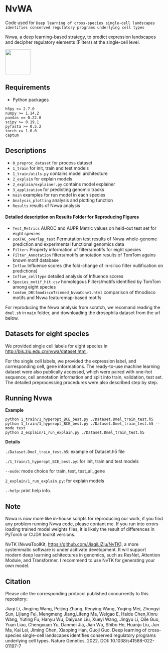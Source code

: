 # NvWA
Code used for ```Deep learning of cross-species single-cell landscapes identifies conserved regulatory programs underlying cell types```

Nvwa, a deep learning–based strategy, to predict expression landscapes and decipher regulatory elements (Filters) at the single-cell level.

<div align=left><img src="./Logo.png" width="80px"></img></div>

## Requirements
- Python packages
```
h5py >= 2.7.0
numpy >= 1.14.2
pandas == 0.22.0
scipy >= 0.19.1
pyfasta >= 0.5.2
torch >= 1.0.0
captum
```

## Descriptions
- ```0_preproc_dataset``` for process dataset
- ```1_train``` for init, train and test models
- ```1_train/utils.py``` contains model architecture
- ```2_explain``` for explain models
- ```2_explain/explainer.py``` contains model explainer
- ```3_application``` for predicting genomic tracks
- ```main``` examples for run model in each species
- ```Analysis_plotting``` analysis and plotting function
- ```Results``` results of Nvwa analysis

#### Detailed description on Results Folder for Reproducing Figures
- ```Test_Metrics``` AUROC and AUPR Metric values on held-out test set for eight species
- ```scATAC_overlap_test``` Permutation test results of Nvwa whole-genome prediction and experimental functional genomics data
- ```Filters``` Property information of filters/motifs for eight species
- ```Filter_Annotation``` filters/motifs annotation results of TomTom agains known motif database
- ```Influe``` Influence scores (the fold-change of in-silico filter nullification on predictions)
- ```Influe_celltype``` detailed analysis of Influence scores
- ```Species_motif_hit.csv``` homologous Filters/motifs identified by TomTom among eight species
- ```tomtom_DBtfmodiscoTrimmed_NvwaConv1.html``` comparison of tfmodisco motifs and Nvwa featuremap-based motifs

For reproducing the Nvwa analysis from scratch, we recomand reading the `dmel.sh` in `main` folder, and downloading the drosophila dataset from the url below. 

## Datasets for eight species
We provided single cell labels for eight species in http://bis.zju.edu.cn/nvwa/dataset.html.

For the single cell labels, we provided the expression label, and corresponding cell, gene informations. The ready-to-use machine learning dataset were also publically accessed, which were paired with one-hot sequence, cell annotation information and split into train, validation, test set. The detailed preprocessing procedures were also described step by step.


## Running Nvwa
**Example**
```
python 1_train/1_hyperopt_BCE_best.py ./Dataset.Dmel_train_test.h5
python 1_train/1_hyperopt_BCE_best.py ./Dataset.Dmel_train_test.h5 --mode test
python 2_explain/1_run_explain.py ./Dataset.Dmel_train_test.h5
```
**Details**

`./Dataset.Dmel_train_test.h5`: example of Dataset.h5 file

`./1_train/1_hyperopt_BCE_best.py`: for init, train and test models

`--mode`: mode choice for train, test, test_all_gene

`2_explain/1_run_explain.py`: for explain models

`--help`: print help info.

## Note
Nvwa is now more like in-house scripts for reproducing our work, if you find any problem running Nvwa code, please contant me. If you run into errors loading trained model weights files, it is likely the result of differences in PyTorch or CUDA toolkit versions.  

NvTK (NvwaToolKit, https://github.com/JiaqiLiZju/NvTK), a more systemmatic software is under acitivate development. It will support modern deep learning achitectures in genomics, such as ResNet, Attention Module, and Transformer. I recommend to use NvTK for generating your own model.

## Citation
Please cite the corresponding protocol published concurrently to this repository:

Jiaqi Li, Jingjing Wang, Peijing Zhang, Renying Wang, Yuqing Mei, Zhongyi Sun, Lijiang Fei, Mengmeng Jiang,Lifeng Ma, Weigao E, Haide Chen,Xinru Wang, Yuting Fu, Hanyu Wu, Daiyuan Liu, Xueyi Wang, Jingyu Li, Qile Guo, Yuan Liao, Chengxuan Yu, Danmei Jia, Jian Wu, Shibo He, Huanju Liu, Jun Ma, Kai Lei, Jiming Chen, Xiaoping Han, Guoji Guo. Deep learning of cross-species single-cell landscapes identifies conserved regulatory programs underlying cell types. Nature Genetics, 2022. DOI: 10.1038/s41588-022-01197-7